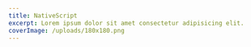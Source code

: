 ```yaml
---
title: NativeScript
excerpt: Lorem ipsum dolor sit amet consectetur adipisicing elit.
coverImage: /uploads/180x180.png
---
```

